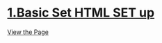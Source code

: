 # [1.Basic Set HTML SET up](https://iamwatchdogs.github.io/Front-end/HTML_CSS/Practice/1.basic%20setting%20up/)

[View the Page](https://iamwatchdogs.github.io/Front-end/HTML_CSS/Practice/1.basic%20setting%20up/)
